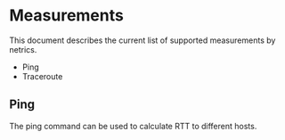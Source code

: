 # Measurements

This document describes the current list of supported measurements by netrics.


* Ping
* Traceroute


## Ping

The ping command can be used to calculate RTT to different hosts.

